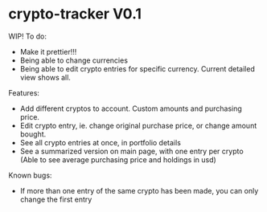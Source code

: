 # crypto-tracker V0.1
WIP!
To do:
* Make it prettier!!!
* Being able to change currencies
* Being able to edit crypto entries for specific currency. Current detailed view shows all.


Features:
* Add different cryptos to account. Custom amounts and purchasing price.
* Edit crypto entry, ie. change original purchase price, or change amount bought.
* See all crypto entries at once, in portfolio details
* See a summarized version on main page, with one entry per crypto (Able to see average purchasing price and holdings in usd)

Known bugs:
* If more than one entry of the same crypto has been made, you can only change the first entry
